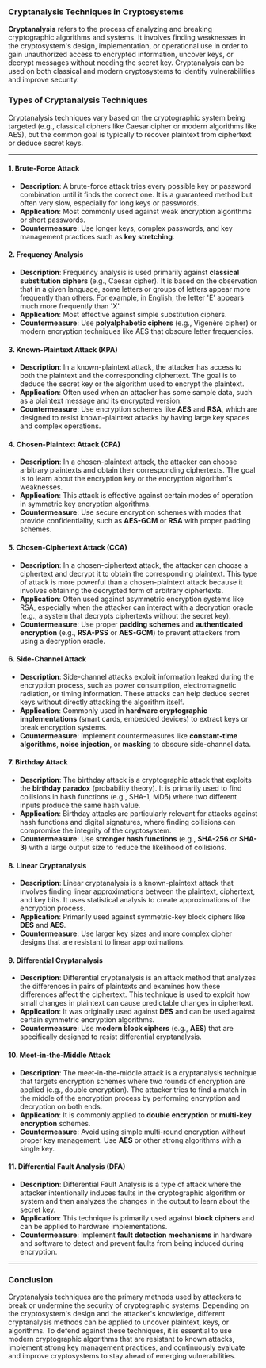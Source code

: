 ### **Cryptanalysis Techniques in Cryptosystems**

**Cryptanalysis** refers to the process of analyzing and breaking cryptographic algorithms and systems. It involves finding weaknesses in the cryptosystem's design, implementation, or operational use in order to gain unauthorized access to encrypted information, uncover keys, or decrypt messages without needing the secret key. Cryptanalysis can be used on both classical and modern cryptosystems to identify vulnerabilities and improve security.

### **Types of Cryptanalysis Techniques**

Cryptanalysis techniques vary based on the cryptographic system being targeted (e.g., classical ciphers like Caesar cipher or modern algorithms like AES), but the common goal is typically to recover plaintext from ciphertext or deduce secret keys.

---

#### **1. Brute-Force Attack**
   - **Description**: A brute-force attack tries every possible key or password combination until it finds the correct one. It is a guaranteed method but often very slow, especially for long keys or passwords.
   - **Application**: Most commonly used against weak encryption algorithms or short passwords.
   - **Countermeasure**: Use longer keys, complex passwords, and key management practices such as **key stretching**.

#### **2. Frequency Analysis**
   - **Description**: Frequency analysis is used primarily against **classical substitution ciphers** (e.g., Caesar cipher). It is based on the observation that in a given language, some letters or groups of letters appear more frequently than others. For example, in English, the letter 'E' appears much more frequently than 'X'.
   - **Application**: Most effective against simple substitution ciphers.
   - **Countermeasure**: Use **polyalphabetic ciphers** (e.g., Vigenère cipher) or modern encryption techniques like AES that obscure letter frequencies.

#### **3. Known-Plaintext Attack (KPA)**
   - **Description**: In a known-plaintext attack, the attacker has access to both the plaintext and the corresponding ciphertext. The goal is to deduce the secret key or the algorithm used to encrypt the plaintext.
   - **Application**: Often used when an attacker has some sample data, such as a plaintext message and its encrypted version.
   - **Countermeasure**: Use encryption schemes like **AES** and **RSA**, which are designed to resist known-plaintext attacks by having large key spaces and complex operations.

#### **4. Chosen-Plaintext Attack (CPA)**
   - **Description**: In a chosen-plaintext attack, the attacker can choose arbitrary plaintexts and obtain their corresponding ciphertexts. The goal is to learn about the encryption key or the encryption algorithm's weaknesses.
   - **Application**: This attack is effective against certain modes of operation in symmetric key encryption algorithms.
   - **Countermeasure**: Use secure encryption schemes with modes that provide confidentiality, such as **AES-GCM** or **RSA** with proper padding schemes.

#### **5. Chosen-Ciphertext Attack (CCA)**
   - **Description**: In a chosen-ciphertext attack, the attacker can choose a ciphertext and decrypt it to obtain the corresponding plaintext. This type of attack is more powerful than a chosen-plaintext attack because it involves obtaining the decrypted form of arbitrary ciphertexts.
   - **Application**: Often used against asymmetric encryption systems like RSA, especially when the attacker can interact with a decryption oracle (e.g., a system that decrypts ciphertexts without the secret key).
   - **Countermeasure**: Use proper **padding schemes** and **authenticated encryption** (e.g., **RSA-PSS** or **AES-GCM**) to prevent attackers from using a decryption oracle.

#### **6. Side-Channel Attack**
   - **Description**: Side-channel attacks exploit information leaked during the encryption process, such as power consumption, electromagnetic radiation, or timing information. These attacks can help deduce secret keys without directly attacking the algorithm itself.
   - **Application**: Commonly used in **hardware cryptographic implementations** (smart cards, embedded devices) to extract keys or break encryption systems.
   - **Countermeasure**: Implement countermeasures like **constant-time algorithms**, **noise injection**, or **masking** to obscure side-channel data.

#### **7. Birthday Attack**
   - **Description**: The birthday attack is a cryptographic attack that exploits the **birthday paradox** (probability theory). It is primarily used to find collisions in hash functions (e.g., SHA-1, MD5) where two different inputs produce the same hash value.
   - **Application**: Birthday attacks are particularly relevant for attacks against hash functions and digital signatures, where finding collisions can compromise the integrity of the cryptosystem.
   - **Countermeasure**: Use **stronger hash functions** (e.g., **SHA-256** or **SHA-3**) with a large output size to reduce the likelihood of collisions.

#### **8. Linear Cryptanalysis**
   - **Description**: Linear cryptanalysis is a known-plaintext attack that involves finding linear approximations between the plaintext, ciphertext, and key bits. It uses statistical analysis to create approximations of the encryption process.
   - **Application**: Primarily used against symmetric-key block ciphers like **DES** and **AES**.
   - **Countermeasure**: Use larger key sizes and more complex cipher designs that are resistant to linear approximations.

#### **9. Differential Cryptanalysis**
   - **Description**: Differential cryptanalysis is an attack method that analyzes the differences in pairs of plaintexts and examines how these differences affect the ciphertext. This technique is used to exploit how small changes in plaintext can cause predictable changes in ciphertext.
   - **Application**: It was originally used against **DES** and can be used against certain symmetric encryption algorithms.
   - **Countermeasure**: Use **modern block ciphers** (e.g., **AES**) that are specifically designed to resist differential cryptanalysis.

#### **10. Meet-in-the-Middle Attack**
   - **Description**: The meet-in-the-middle attack is a cryptanalysis technique that targets encryption schemes where two rounds of encryption are applied (e.g., double encryption). The attacker tries to find a match in the middle of the encryption process by performing encryption and decryption on both ends.
   - **Application**: It is commonly applied to **double encryption** or **multi-key encryption** schemes.
   - **Countermeasure**: Avoid using simple multi-round encryption without proper key management. Use **AES** or other strong algorithms with a single key.

#### **11. Differential Fault Analysis (DFA)**
   - **Description**: Differential Fault Analysis is a type of attack where the attacker intentionally induces faults in the cryptographic algorithm or system and then analyzes the changes in the output to learn about the secret key.
   - **Application**: This technique is primarily used against **block ciphers** and can be applied to hardware implementations.
   - **Countermeasure**: Implement **fault detection mechanisms** in hardware and software to detect and prevent faults from being induced during encryption.

---

### **Conclusion**

Cryptanalysis techniques are the primary methods used by attackers to break or undermine the security of cryptographic systems. Depending on the cryptosystem's design and the attacker's knowledge, different cryptanalysis methods can be applied to uncover plaintext, keys, or algorithms. To defend against these techniques, it is essential to use modern cryptographic algorithms that are resistant to known attacks, implement strong key management practices, and continuously evaluate and improve cryptosystems to stay ahead of emerging vulnerabilities.
